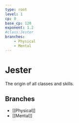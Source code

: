 ```yaml
---
type: root
level: 1
cp: 0
base_cp: 120
exponent: 1.2
#class:Jester
branches:
    - Physical
    - Mental
---
```


# Jester

The origin of all classes and skills.

## Branches

-   [[Physical]]
-   [[Mental]]
